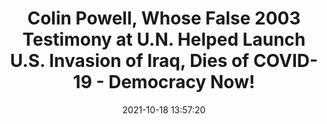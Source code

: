 ---
"title": "Colin Powell, Whose False 2003 Testimony at U.N. Helped Launch U.S. Invasion of Iraq, Dies of COVID-19 - Democracy Now!"
"date": "2021-10-18 13:57:20"
"feed_name": "GOOGLENEWSMINING"
"feed_website": "https://news.google.com/search?q=mining%2Bincident&hl=en-US&gl=US&ceid=US:en"
"feed_rss": "https://news.google.com/rss/search?q=mining%2Bincident&hl=en-US&gl=US&ceid=US:en"
"link": "https://www.democracynow.org/2021/10/18/headlines/colin_powell_whose_false_2003_testimony_at_un_helped_launch_us_invasion_of_iraq_dies_of_covid_19"
"source": "{'href': 'https://www.democracynow.org', 'title': 'Democracy Now!'}"
"file": "_posts/2021-1-1-2547e3db019de6126429375118d4827119e5a459.md"
"accident": "1"
"drilling": "1"
"represented_by": "0"
"dead": "1"
"injured": "0"
"arrested": "0"
"place": "unknown place"
"where": "unknown site"
"causes": "unknown"
"place_uri": "unknown place"
---